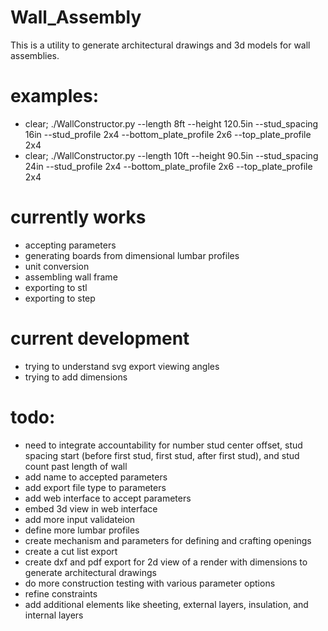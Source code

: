 # Wall_Assembly
This is a utility to generate architectural drawings and 3d models for wall assemblies.

# examples:
- clear; ./WallConstructor.py --length 8ft --height 120.5in --stud_spacing 16in --stud_profile 2x4 --bottom_plate_profile 2x6 --top_plate_profile 2x4
- clear; ./WallConstructor.py --length 10ft --height 90.5in --stud_spacing 24in --stud_profile 2x4 --bottom_plate_profile 2x6 --top_plate_profile 2x4

# currently works
- accepting parameters
- generating boards from dimensional lumbar profiles
- unit conversion
- assembling wall frame
- exporting to stl
- exporting to step

# current development
- trying to understand svg export viewing angles
- trying to add dimensions

# todo:
- need to integrate accountability for number stud center offset, stud spacing start (before first stud, first stud, after first stud), and stud count past length of wall
- add name to accepted parameters
- add export file type to parameters
- add web interface to accept parameters
- embed 3d view in web interface
- add more input validateion
- define more lumbar profiles
- create mechanism and parameters for defining and crafting openings
- create a cut list export
- create dxf and pdf export for 2d view of a render with dimensions to generate architectural drawings
- do more construction testing with various parameter options
- refine constraints
- add additional elements like sheeting, external layers, insulation, and internal layers

